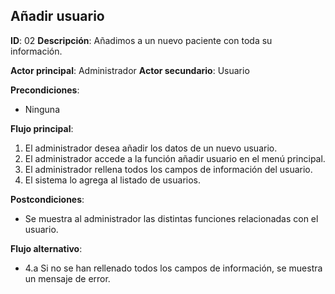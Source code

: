 ## Añadir usuario
**ID**: 02
**Descripción**: Añadimos a un nuevo paciente con toda su 
información.

**Actor principal**: Administrador
**Actor secundario**: Usuario

**Precondiciones**:
* Ninguna

**Flujo principal**:
1. El administrador desea añadir los datos de un nuevo usuario.
1. El administrador accede a la función añadir usuario en el menú 
principal.
1. El administrador rellena todos los campos de información del 
usuario.
1. El sistema lo agrega al listado de usuarios.

**Postcondiciones**: 
* Se muestra al administrador las distintas funciones relacionadas con 
el usuario.

**Flujo alternativo**:
* 4.a Si no se han rellenado todos los campos de información, se muestra 
un mensaje de error.
